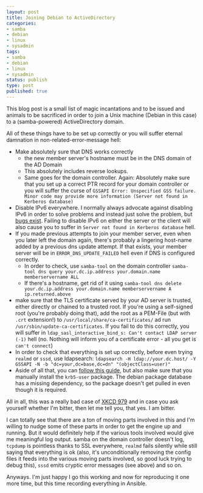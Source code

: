 ```yaml
---
layout: post
title: Joining Debian to ActiveDirectory
categories:
- samba
- debian
- linux
- sysadmin
tags:
- samba
- debian
- linux
- sysadmin
status: publish
type: post
published: true
---
```


This blog post is a small list of magic incantations and to be issued and animals to be sacrificed in order to join a Unix machine (Debian in this case) to a (samba-powered) ActiveDirectory domain.

All of these things have to be set up correctly or you will suffer eternal damnation in non-related-error-message hell:

* Make absolutely sure that DNS works correctly
    - the new member server's hostname must be in the DNS domain of the AD Domain
    - This absolutely includes reverse lookups.
    - Same goes for the domain controller. Again: Absolutely make sure that you set up a correct PTR record for your domain controller or you will suffer the curse of `GSSAPI Error: Unspecified GSS failure.  Minor code may provide more information (Server not found in Kerberos database)`
* Disable IPv6 everywhere. I normally always advocate against disabling IPv6 in order to solve problems and instead just solve the problem, but [bugs exist](https://lists.samba.org/archive/samba/2014-January/177987.html). Failing to disable IPv6 on either the server or the client will also cause you to suffer in `Server not found in Kerberos database` hell.
* If you made previous attempts to join your member server, even when you later left the domain again, there's probably a lingering host-name added by a previous dns update attempt. If that exists, your member server will be in `ERROR_DNS_UPDATE_FAILED` hell even if DNS is configured correctly.
    - In order to check, use `samba-tool` on the domain controller `samba-tool dns query your.dc.ip.address your.domain.name memberservername ALL`
    - If there's a hostname, get rid of it using `samba-tool dns delete your.dc.ip.address your.domain.name memberservername A ip.returned.above`
* make sure that the TLS certificate served by your AD server is trusted, either directly or chained to a trusted root. If you're using a self-signed root (you're probably doing that), add the root as a PEM-File (but with `.crt` extension!) to `/usr/local/share/ca-certificates/` ad run `/usr/sbin/update-ca-certificates`. If you fail to do this correctly, you will suffer in `ldap_sasl_interactive_bind_s: Can't contact LDAP server (-1)` hell (no. Nothing will inform you of a certificate error - all you get is `can't connect`)
* In order to check that everything is set up correctly, before even trying `realmd` or `sssd`, use ldapsearch: `ldapsearch -H ldap://your.dc.host/ -Y GSSAPI -N -b "dc=your,dc=base,dc=dn" "(objectClass=user)"`
* Aside of all that, you can [follow this guide](http://www.alandmoore.com/blog/2015/05/06/joining-debian-8-to-active-directory/), but also make sure that you manually install the `krb5-user` package. The debian package database has a missing dependency, so the package doesn't get pulled in even though it is required.

All in all, this was a really bad case of [XKCD 979](https://xkcd.com/979/) and in case you ask yourself whether I'm bitter, then let me tell you, that yes. I am bitter.

I can totally see that there are a ton of moving parts involved in this and I'm willing to nudge some of these parts in order to get the engine up and running. But it would definitely help if the various tools involved would give me meaningful log output. samba on the domain controller doesn't log, `tcpdump` is pointless thanks to SSL everywhere, `realmd` fails silently while still saying that everything is ok (also, it's unconditionally removing the config files it feeds into the various moving parts involved, so good luck trying to debug this),  `sssd` emits cryptic error messages (see above) and so on.

Anyways. I'm just happy I go this working and now for reproducing it one more time, but this time recording everything in Ansible.
